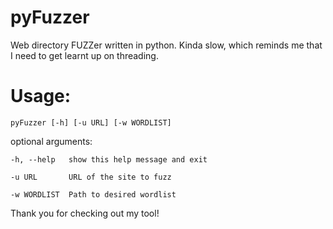 # pyFuzzer
Web directory FUZZer written in python.
Kinda slow, which reminds me that I need to get learnt up on threading.

# Usage:
    pyFuzzer [-h] [-u URL] [-w WORDLIST]

optional arguments:

    -h, --help   show this help message and exit
  
    -u URL       URL of the site to fuzz
  
    -w WORDLIST  Path to desired wordlist

Thank you for checking out my tool!

